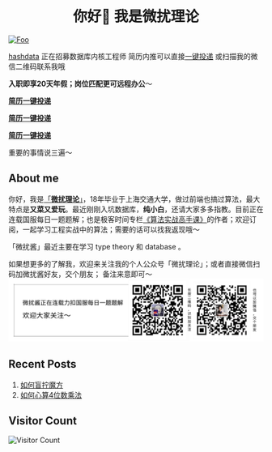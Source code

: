 <h1 align="center">你好👋 我是微扰理论</h1>

<!-- <p align="center"> <a href="https://github.com/ryo-ma/github-profile-trophy"><img src="https://github-profile-trophy.vercel.app/?username=wfnuser" alt="wfnuser"/></a></p>
 -->
 
[![Foo](https://pic.leetcode-cn.com/1641890108-KiCpre-file_1641890104115)](https://www.zhihu.com/people/qin-hao-37) 

[hashdata](https://www.hashdata.xyz/) 正在招募数据库内核工程师 简历内推可以直接[一键投递](https://app.mokahr.com/recommendation-recruitment/hashdata/58045?recommendCode=NTAMlhQ&hash=%23%2Fjob%2Ff9bdf2a3-e8b7-4ad1-a2e3-1fe65da31cae%3Ffrom%3Dqrcode%26isRecommendation%3Dtrue) 或扫描我的微信二维码联系我哦 

**入职即享20天年假；岗位匹配更可远程办公**～

[**简历一键投递**](https://app.mokahr.com/recommendation-recruitment/hashdata/58045?recommendCode=NTAMlhQ&hash=%23%2Fjob%2Ff9bdf2a3-e8b7-4ad1-a2e3-1fe65da31cae%3Ffrom%3Dqrcode%26isRecommendation%3Dtrue) 

[**简历一键投递**](https://app.mokahr.com/recommendation-recruitment/hashdata/58045?recommendCode=NTAMlhQ&hash=%23%2Fjob%2Ff9bdf2a3-e8b7-4ad1-a2e3-1fe65da31cae%3Ffrom%3Dqrcode%26isRecommendation%3Dtrue) 

[**简历一键投递**](https://app.mokahr.com/recommendation-recruitment/hashdata/58045?recommendCode=NTAMlhQ&hash=%23%2Fjob%2Ff9bdf2a3-e8b7-4ad1-a2e3-1fe65da31cae%3Ffrom%3Dqrcode%26isRecommendation%3Dtrue) 

重要的事情说三遍～

## About me
你好，我是[「**微扰理论**」](https://leetcode-cn.com/u/wfnuser/)，18年毕业于上海交通大学，做过前端也搞过算法，最大特点是**又菜又爱玩**。最近刚刚入坑数据库，**纯小白**，还请大家多多指教。目前正在连载国服每日一题题解；也是极客时间专栏[《算法实战高手课》](https://time.geekbang.org/column/intro/100100901?code=I%252F1%252FovCrth0wXifam7LWC3eGnJy9VdcYcfWACA1NG%252Fk%253D&utm_term=SPoster&page=A)的作者；欢迎订阅，一起学习工程实战中的算法；需要的话可以找我返现哦～

「微扰酱」最近主要在学习 type theory 和 database 。
<!-- 工作之余，也在北京五道口开了一家剧本杀店。[「悖论13」](http://www.dianping.com/shop/G3e08uNvVM4U5Hg3)，在北京的朋友们可以来找我玩。 -->

如果想更多的了解我，欢迎来关注我的个人公众号「微扰理论」；或者直接微信扫码加微扰酱好友，交个朋友； 备注来意即可～
![](banner.png)

## Recent Posts
1. [如何盲拧魔方](https://mp.weixin.qq.com/s?__biz=Mzg4NzY3NDQzMQ==&mid=2247483773&idx=1&sn=ba8465f313595be8000e810e883db9e5&chksm=cf87822df8f00b3b7530006daef791b660c8150b7c6b85560f2d5370f7e2c151a3c3d6a34c94#rd)
2. [如何心算4位数乘法](https://mp.weixin.qq.com/s?__biz=Mzg4NzY3NDQzMQ==&mid=2247483756&idx=1&sn=51a1b1f921a89a9aabfb32e2c893a836&chksm=cf87823cf8f00b2a2eec13f02ff9cd14b991aedcde19a18057ca974bdf338ec0fac5e9c8107d#rd)


## Visitor Count
![Visitor Count](https://profile-counter.glitch.me/wfnuser/count.svg)
